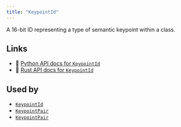 ```yaml
---
title: "KeypointId"
---
```


A 16-bit ID representing a type of semantic keypoint within a class.


## Links
 * 🐍 [Python API docs for `KeypointId`](https://ref.rerun.io/docs/python/stable/common/datatypes#rerun.datatypes.KeypointId)
 * 🦀 [Rust API docs for `KeypointId`](https://docs.rs/rerun/latest/rerun/datatypes/struct.KeypointId.html)


## Used by

* [`KeypointId`](../components/keypoint_id.md)
* [`KeypointPair`](../datatypes/keypoint_pair.md)
* [`KeypointPair`](../datatypes/keypoint_pair.md)
